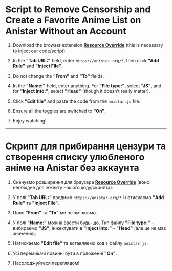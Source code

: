 # Script to Remove Censorship and Create a Favorite Anime List on Anistar Without an Account

1. Download the browser extension [**Resource Override**](https://chromewebstore.google.com/detail/resource-override/pkoacgokdfckfpndoffpifphamojphii?hl=en) (this is necessary to inject our code/script).

2. In the **"Tab URL:"** field, enter `https://anistar.org/*`, then click **"Add Rule"** and **"Inject File"**.

3. Do not change the **"From"** and **"To"** fields.

4. In the **"Name:"** field, enter anything. For **"File type:"**, select **"JS"**, and for **"Inject into:"**, select **"Head"** (though it doesn’t really matter).

5. Click **"Edit file"** and paste the code from the `anistar.js` file.

6. Ensure all the toggles are switched to **"On"**.

7. Enjoy watching!

---

# Скрипт для прибирання цензури та створення списку улюбленого аніме на Anistar без аккаунта

1. Скачуємо розширення для браузера [**Resource Override**](https://chromewebstore.google.com/detail/resource-override/pkoacgokdfckfpndoffpifphamojphii?hl=en) (воно необхідне для інжекту нашого коду/скрипта).
2. У полі **"Tab URL:"** вводимо `https://anistar.org/*` і натискаємо **"Add Rule"** та **"Inject File"**.

3. Поле **"From"** та **"To"** ми не змінюємо.

4. У полі **"Name:"** можна ввести будь-що. Тип файлу **"File type:"** - вибираємо **"JS"**, інжектувати в **"Inject into:"** - **"Head"** (але це не має значення).

5. Натискаємо **"Edit file"** та вставляємо код з файлу `anistar.js`.

6. Усі перемикачі повинні бути в положенні **"On"**.

7. Насолоджуйтеся переглядом!
